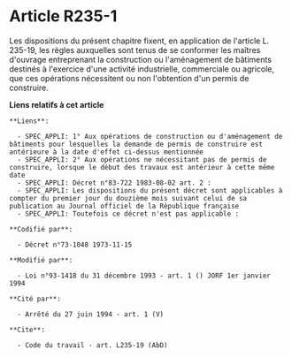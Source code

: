# Article R235-1

Les dispositions du présent chapitre fixent, en application de l'article L. 235-19, les règles auxquelles sont tenus de se
conformer les maîtres d'ouvrage entreprenant la construction ou l'aménagement de bâtiments destinés à l'exercice d'une
activité industrielle, commerciale ou agricole, que ces opérations nécessitent ou non l'obtention d'un permis de construire.

**Liens relatifs à cet article**

	**Liens**:

	  - SPEC_APPLI: 1° Aux opérations de construction ou d'aménagement de bâtiments pour lesquelles la demande de permis de construire est antérieure à la date d'effet ci-dessus mentionnée
	  - SPEC_APPLI: 2° Aux opérations ne nécessitant pas de permis de construire, lorsque le début des travaux est antérieur à cette même date
	  - SPEC_APPLI: Décret n°83-722 1983-08-02 art. 2 :
	  - SPEC_APPLI: Les dispositions du présent décret sont applicables à compter du premier jour du douzième mois suivant celui de sa publication au Journal officiel de la République française
	  - SPEC_APPLI: Toutefois ce décret n'est pas applicable :

	**Codifié par**:

	  - Décret n°73-1048 1973-11-15

	**Modifié par**:

	  - Loi n°93-1418 du 31 décembre 1993 - art. 1 () JORF 1er janvier 1994

	**Cité par**:

	  - Arrêté du 27 juin 1994 - art. 1 (V)

	**Cite**:

	  - Code du travail - art. L235-19 (AbD)

